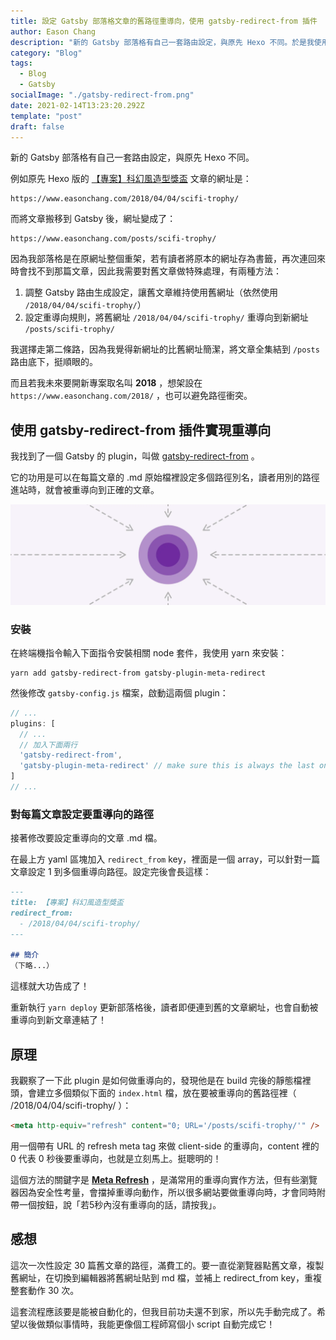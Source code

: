 ```yaml
---
title: 設定 Gatsby 部落格文章的舊路徑重導向，使用 gatsby-redirect-from 插件
author: Eason Chang
description: "新的 Gatsby 部落格有自己一套路由設定，與原先 Hexo 不同。於是我使用 gatsby-redirect-from plugin 將文章舊路徑重導向。"
category: "Blog"
tags:
  - Blog
  - Gatsby
socialImage: "./gatsby-redirect-from.png"
date: 2021-02-14T13:23:20.292Z
template: "post"
draft: false
---
```


新的 Gatsby 部落格有自己一套路由設定，與原先 Hexo 不同。

例如原先 Hexo 版的 [【專案】科幻風造型獎盃](https://www.easonchang.com/posts/scifi-trophy/) 文章的網址是：

```
https://www.easonchang.com/2018/04/04/scifi-trophy/
```

而將文章搬移到 Gatsby 後，網址變成了：

```
https://www.easonchang.com/posts/scifi-trophy/
```

因為我部落格是在原網址整個重架，若有讀者將原本的網址存為書籤，再次連回來時會找不到那篇文章，因此我需要對舊文章做特殊處理，有兩種方法：

1. 調整 Gatsby 路由生成設定，讓舊文章維持使用舊網址（依然使用 `/2018/04/04/scifi-trophy/`）
2. 設定重導向規則，將舊網址 `/2018/04/04/scifi-trophy/` 重導向到新網址 `/posts/scifi-trophy/`

我選擇走第二條路，因為我覺得新網址的比舊網址簡潔，將文章全集結到 `/posts` 路由底下，挺順眼的。

而且若我未來要開新專案取名叫 **2018** ，想架設在 `https://www.easonchang.com/2018/` ，也可以避免路徑衝突。 

## 使用 gatsby-redirect-from 插件實現重導向

我找到了一個 Gatsby 的 plugin，叫做 [gatsby-redirect-from](https://www.gatsbyjs.com/plugins/gatsby-redirect-from/) 。

它的功用是可以在每篇文章的 .md 原始檔裡設定多個路徑別名，讀者用別的路徑進站時，就會被重導向到正確的文章。

![](./gatsby-redirect-from.png)

### 安裝

在終端機指令輸入下面指令安裝相關 node 套件，我使用 yarn 來安裝：

```shell
yarn add gatsby-redirect-from gatsby-plugin-meta-redirect
```

然後修改 `gatsby-config.js` 檔案，啟動這兩個 plugin：

```js
// ...
plugins: [
  // ...
  // 加入下面兩行
  'gatsby-redirect-from',
  'gatsby-plugin-meta-redirect' // make sure this is always the last one
]
// ...
```

### 對每篇文章設定要重導向的路徑

接著修改要設定重導向的文章 .md 檔。

在最上方 yaml 區塊加入 `redirect_from` key，裡面是一個 array，可以針對一篇文章設定 1 到多個重導向路徑。設定完後會長這樣：

```markdown
---
title: 【專案】科幻風造型獎盃
redirect_from:
  - /2018/04/04/scifi-trophy/
---

## 簡介
（下略...）
```

這樣就大功告成了！

重新執行 `yarn deploy` 更新部落格後，讀者即便連到舊的文章網址，也會自動被重導向到新文章連結了！

## 原理

我觀察了一下此 plugin 是如何做重導向的，發現他是在 build 完後的靜態檔裡頭，會建立多個類似下面的 `index.html` 檔，放在要被重導向的舊路徑裡（ /2018/04/04/scifi-trophy/ ）：

```html
<meta http-equiv="refresh" content="0; URL='/posts/scifi-trophy/'" />
```

用一個帶有 URL 的 refresh meta tag 來做 client-side 的重導向，content 裡的 0 代表 0 秒後要重導向，也就是立刻馬上。挺聰明的！

這個方法的關鍵字是 **[Meta Refresh](https://en.wikipedia.org/wiki/Meta_refresh)** ，是滿常用的重導向實作方法，但有些瀏覽器因為安全性考量，會擋掉重導向動作，所以很多網站要做重導向時，才會同時附帶一個按鈕，說「若5秒內沒有重導向的話，請按我」。

## 感想

這次一次性設定 30 篇舊文章的路徑，滿費工的。要一直從瀏覽器點舊文章，複製舊網址，在切換到編輯器將舊網址貼到 md 檔，並補上 redirect_from key，重複整套動作 30 次。

這套流程應該要是能被自動化的，但我目前功夫還不到家，所以先手動完成了。希望以後做類似事情時，我能更像個工程師寫個小 script 自動完成它！